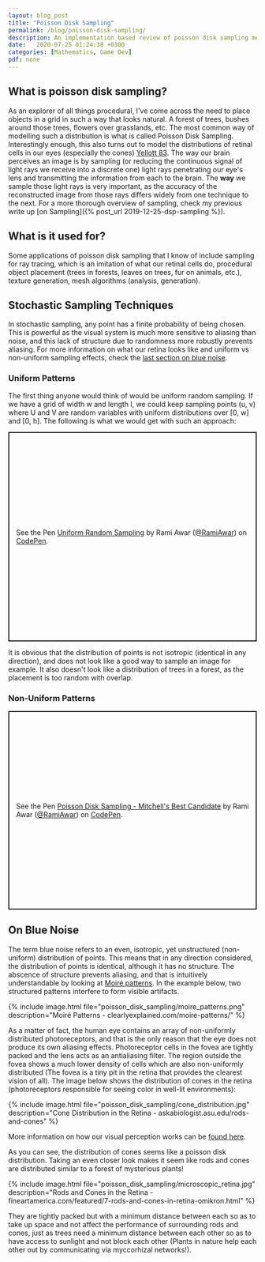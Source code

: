 ```yaml
---
layout: blog_post
title: "Poisson Disk Sampling"
permalink: /blog/poisson-disk-sampling/
description: An implementation based review of poisson disk sampling methods
date:   2020-07-25 01:24:38 +0300
categories: [Mathematics, Game Dev]
pdf: none
---
```


## What is poisson disk sampling?

As an explorer of all things procedural, I've come across the need to place objects in a grid in such a way that looks natural. A forest of trees, bushes around those trees, flowers over grasslands, etc. The most common way of modelling such a distribution is what is called Poisson Disk Sampling. Interestingly enough, this also turns out to model the distributions of retinal cells in our eyes (especially the cones) [Yellott 83](https://doi.org/10.1126/science.6867716). The way our brain perceives an image is by sampling (or reducing the continuous signal of light rays we receive into a discrete one) light rays penetrating our eye's lens and transmitting the information from each to the brain. The **way** we sample those light rays is very important, as the accuracy of the reconstructed image from those rays differs widely from one technique to the next. For a more thorough overview of sampling, check my previous write up [on Sampling]({% post_url 2019-12-25-dsp-sampling %}).

## What is it used for?

Some applications of poisson disk sampling that I know of include sampling for ray tracing, which is an imitation of what our retinal cells do, procedural object placement (trees in forests, leaves on trees, fur on animals, etc.), texture generation, mesh algorithms (analysis, generation).

## Stochastic Sampling Techniques

In stochastic sampling, any point has a finite probability of being chosen. This is powerful as the visual system is much more sensitive to aliasing than noise, and this lack of structure due to randomness more robustly prevents aliasing. For more information on what our retina looks like and uniform vs non-uniform sampling effects, check the [last section on blue noise](#blue).

### Uniform Patterns
The first thing anyone would think of would be uniform random sampling. If we have a grid of width w and length l, we could keep sampling points (u, v) where U and V are random variables with uniform distributions over [0, w] and [0, h]. The following is what we would get with such an approach:

<p class="codepen" data-height="408" data-theme-id="light" data-default-tab="js,result" data-user="RamiAwar" data-slug-hash="LYGoVKL" style="height: 424px; box-sizing: border-box; display: flex; align-items: center; justify-content: center; border: 2px solid; margin: 1em 0; padding: 1em;" data-pen-title="Uniform Random Sampling">
  <span>See the Pen <a href="https://codepen.io/RamiAwar/pen/LYGoVKL">
  Uniform Random Sampling</a> by Rami Awar (<a href="https://codepen.io/RamiAwar">@RamiAwar</a>)
  on <a href="https://codepen.io">CodePen</a>.</span>
</p>
<script async src="https://static.codepen.io/assets/embed/ei.js"></script>

It is obvious that the distribution of points is not isotropic (identical in any direction), and does not look like a good way to sample an image for example. It also doesn't look like a distribution of trees in a forest, as the placement is too random with overlap. 

### Non-Uniform Patterns

<p class="codepen" data-height="402" data-theme-id="light" data-default-tab="js,result" data-user="RamiAwar" data-slug-hash="vYLMQab" style="height: 402px; box-sizing: border-box; display: flex; align-items: center; justify-content: center; border: 2px solid; margin: 1em 0; padding: 1em;" data-pen-title="Poisson Disk Sampling - Mitchell's Best Candidate">
  <span>See the Pen <a href="https://codepen.io/RamiAwar/pen/vYLMQab">
  Poisson Disk Sampling - Mitchell's Best Candidate</a> by Rami Awar (<a href="https://codepen.io/RamiAwar">@RamiAwar</a>)
  on <a href="https://codepen.io">CodePen</a>.</span>
</p>

<p id="blue">
</p>

## On Blue Noise
The term blue noise refers to an even, isotropic, yet unstructured (non-uniform) distribution of points. This means that in any direction considered, the distribution of points is identical, although it has no structure. The abscence of structure prevents aliasing, and that is intuitively understandable by looking at [Moiré patterns](http://clearlyexplained.com/moire-patterns/index.html). In the example below, two structured patterns interfere to form visible artifacts. 

{% include image.html file="poisson_disk_sampling/moire_patterns.png" description="Moiré Patterns - clearlyexplained.com/moire-patterns/" %}

As a matter of fact, the human eye contains an array of non-uniformly distributed photoreceptors, and that is the only reason that the eye does not produce its own aliasing effects. Photoreceptor cells in the fovea are tightly packed and the lens acts as an antialiasing filter. The region outside the fovea shows a much lower density of cells which are also non-uniformly distributed (The fovea is a tiny pit in the retina that provides the clearest vision of all). The image below shows the distribution of cones in the retina (photoreceptors responsible for seeing color in well-lit environments):

{% include image.html file="poisson_disk_sampling/cone_distribution.jpg" description="Cone Distribution in the Retina - askabiologist.asu.edu/rods-and-cones" %}

More information on how our visual perception works can be [found here](https://askabiologist.asu.edu/rods-and-cones). 

As you can see, the distribution of cones seems like a poisson disk distribution. Taking an even closer look makes it seem like rods and cones are distributed similar to a forest of mysterious plants!

{% include image.html file="poisson_disk_sampling/microscopic_retina.jpg" description="Rods and Cones in the Retina - fineartamerica.com/featured/7-rods-and-cones-in-retina-omikron.html" %}

They are tightly packed but with a minimum distance between each so as to take up space and not affect the performance of surrounding rods and cones, just as trees need a minimum distance between each other so as to have access to sunlight and not block each other (Plants in nature help each other out by communicating via myccorhizal networks!).

<script src="/assets/js/fourier.js" type="text/javascript"></script>
<script type="text/javascript">
out = []

</script>

